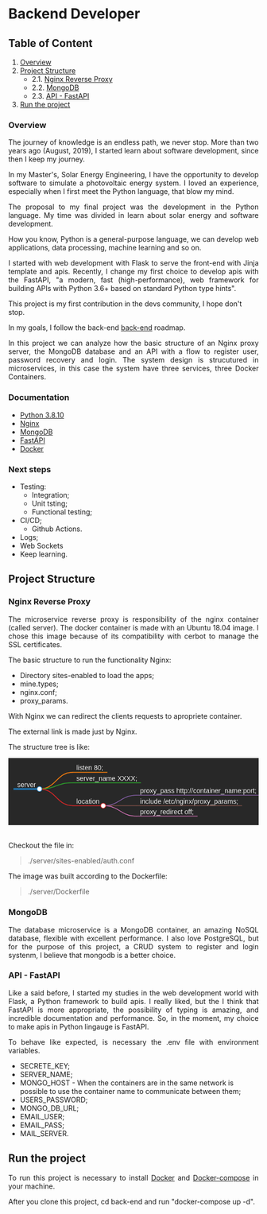 # Backend Developer

## Table of Content

1. [Overview](#overview)
2. [Project Structure](#proejct-structure)
    - 2.1. [Nginx Reverse Proxy](#nginx-reverse-proxy)
    - 2.2. [MongoDB](#mongodb)
    - 2.3. [API - FastAPI](#api-fastapi)
3. [Run the project](#run-the-project)    

### Overview


<p style="text-align: justify;">
The journey of knowledge is an endless path, we never stop. More than two years ago (August, 2019), I started learn about software development, since then I keep my journey.
</p> 

<p style="text-align: justify;">
In my Master's, Solar Energy Engineering, I have the opportunity to develop software to simulate a photovoltaic energy system. I loved an experience, especially when I first meet the Python language, that blow my mind.
</p> 

<p style="text-align: justify;">
The proposal to my final project was the development in the Python language. My time was divided in learn about solar energy and software development.
</p> 

<p style="text-align: justify;">
How you know, Python is a general-purpose language, we can develop web applications, data processing, machine learning and so on.
</p> 

<p style="text-align: justify;">
I started with web development with Flask to serve the front-end with Jinja template and apis. Recently, I change my first choice to develop apis with the FastAPI, "a modern, fast (high-performance), web framework for building APIs with Python 3.6+ based on standard Python type hints".
</p> 

This project is my first contribution in the devs community, I hope don't stop.

In my goals, I follow the back-end <a href="https://roadmap.sh/backend" target="_blank">back-end</a> roadmap.

<p style="text-align: justify;">
In this project we can analyze how the basic structure of an Nginx proxy server, the MongoDB database and an API with a flow to register user, password recovery and login. The system design is strucutured in microservices, in this case the system have three services, three Docker Containers.
</p> 


### Documentation

* [Python 3.8.10](https://docs.python.org/release/3.8.10/)
* [Nginx](http://nginx.org/en/docs/)
* [MongoDB](https://docs.mongodb.com/manual/)
* [FastAPI](https://fastapi.tiangolo.com)
* [Docker](https://docs.docker.com)

### Next steps

* Testing:
   - Integration;
   - Unit tsting;
   - Functional testing;
* CI/CD;
   - Github Actions.
* Logs;
* Web Sockets
* Keep learning. 


## Project Structure

### Nginx Reverse Proxy

<p style="text-align: justify;">
The microservice reverse proxy is responsibility of the nginx container (called server). The docker container is made with an Ubuntu 18.04 image. I chose this image because of its compatibility with cerbot to manage the SSL certificates.
</p> 

The basic structure to run the functionality Nginx:

* Directory sites-enabled to load the apps;
* mine.types;
* nginx.conf;
* proxy_params.

With Nginx we can redirect the clients requests to apropriete container.

The external link is made just by Nginx.

The structure tree is like:


<div align="center">
    <kbd>
        <img src="./static/nginx.png"
        alt="chat-react-node.js"
        style="float: center; margin-right: 10px; align="center" />
    </kbd>
</div>

##

Checkout the file in:

> ./server/sites-enabled/auth.conf

The image was built according to the Dockerfile:

> ./server/Dockerfile

### MongoDB

<p style="text-align: justify;">
The database microservice is a MongoDB container, an amazing NoSQL database, flexible with excellent performance. I also love PostgreSQL, but for the purpose of this project, a CRUD system to register and login systenm, I believe that mongodb is a better choice.
</p> 

### API - FastAPI

<p style="text-align: justify;">
Like a said before, I started my studies in the web development world with Flask, a Python framework to build apis. I really liked, but the I think that FastAPI is more appropriate, the possibility of typing is amazing, and incredible documentation and performance. So, in the moment, my choice to make apis in Python lingauge is FastAPI.
</p>

<p style="text-align: justify;">
To behave like expected, is necessary the .env file with environment variables.
</p>

* SECRETE_KEY;
* SERVER_NAME;
* MONGO_HOST - When the containers are in the same network is possible to use the container name to communicate between them;
* USERS_PASSWORD;
* MONGO_DB_URL;
* EMAIL_USER;
* EMAIL_PASS;
* MAIL_SERVER.

## Run the project

<p style="text-align: justify;">
To run this project is necessary to install <a href="https://docs.docker.com/get-docker/" target="_blank">Docker</a> and <a href="https://docs.docker.com/compose/install/" target="_blank">Docker-compose</a> in your machine.
</p>

<p style="text-align: justify;">
After you clone this project, cd back-end and run "docker-compose up -d".
</p>